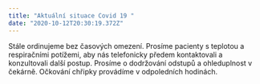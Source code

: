 ```yaml
---
title: "Aktuální situace Covid 19 "
date: "2020-10-12T20:30:19.372Z"
---
```

Stále ordinujeme bez časových omezení. Prosíme pacienty s teplotou a respiračními potížemi, aby nás telefonicky předem kontaktovali a konzultovali další postup. Prosíme o dodržování odstupů a ohleduplnost v čekárně.  Očkování chřipky provádíme v odpoledních hodinách.